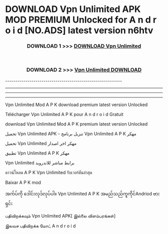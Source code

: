# DOWNLOAD Vpn Unlimited  APK MOD PREMIUM Unlocked for A n d r o i d [NO.ADS] latest version n6htv 



<div align="center">

<h3>DOWNLOAD 1 >>> <a href="https://getmod2.web.app/?judul=Vpn Unlimited ">DOWNLOAD Vpn Unlimited </a></h3><br>

<h3>DOWNLOAD 2 >>> <a href="https://getmod2.web.app/?judul=Vpn Unlimited ">Vpn Unlimited  DOWNLOAD </a></h3>

</div>
----------------------------------------------------------

----------------------------------------------------------

----------------------------------------------------------

----------------------------------------------------------

Vpn Unlimited  Mod A P K download premium latest version Unlocked

Télécharger Vpn Unlimited  A P K pour A n d r o i d Gratuit

download Vpn Unlimited  Mod A P K premium latest version Unlocked

تحميل Vpn Unlimited  APK - تنزيل برنامج Vpn Unlimited  A P K مهكر

تحميل Vpn Unlimited  مهكر اخر اصدار

تطبيق Vpn Unlimited  A P K مهكر

Vpn Unlimited  برابط مباشر للاندرويد

ดาวน์โหลด A P K Vpn Unlimited  รับเวอร์ชันล่าสุด

Baixar A P K mod

အက်ပ်ကို ဒေါင်းလုဒ်လုပ်ပါ။ Vpn Unlimited  A P K အမည်သည်ကူကိုင်Andriod ဗားရှင်း

பதிவிறக்கவும் Vpn Unlimited  APK[ இல்லை விளம்பரங்கள்] 
 
இலவச பதிவிறக்க மோட் A n d r o i d



